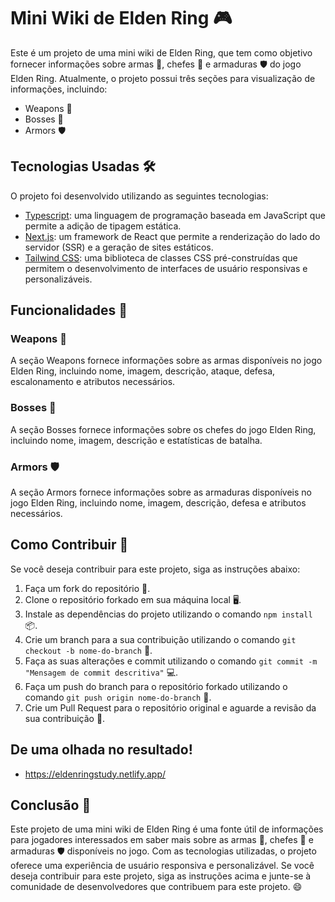 # Mini Wiki de Elden Ring 🎮

Este é um projeto de uma mini wiki de Elden Ring, que tem como objetivo fornecer informações sobre armas 🔪, chefes 👹 e armaduras 🛡️ do jogo Elden Ring. Atualmente, o projeto possui três seções para visualização de informações, incluindo:

- Weapons 🔫
- Bosses 👹
- Armors 🛡️

## Tecnologias Usadas 🛠️

O projeto foi desenvolvido utilizando as seguintes tecnologias:

- [Typescript](https://www.typescriptlang.org/): uma linguagem de programação baseada em JavaScript que permite a adição de tipagem estática.
- [Next.js](https://nextjs.org/): um framework de React que permite a renderização do lado do servidor (SSR) e a geração de sites estáticos.
- [Tailwind CSS](https://tailwindcss.com/): uma biblioteca de classes CSS pré-construídas que permitem o desenvolvimento de interfaces de usuário responsivas e personalizáveis.

## Funcionalidades 🚀

### Weapons 🔫

A seção Weapons fornece informações sobre as armas disponíveis no jogo Elden Ring, incluindo nome, imagem, descrição, ataque, defesa, escalonamento e atributos necessários.

### Bosses 👹

A seção Bosses fornece informações sobre os chefes do jogo Elden Ring, incluindo nome, imagem, descrição e estatísticas de batalha.

### Armors 🛡️

A seção Armors fornece informações sobre as armaduras disponíveis no jogo Elden Ring, incluindo nome, imagem, descrição, defesa e atributos necessários.

## Como Contribuir 🤝

Se você deseja contribuir para este projeto, siga as instruções abaixo:

1. Faça um fork do repositório 🍴.
2. Clone o repositório forkado em sua máquina local 🖥️.
3. Instale as dependências do projeto utilizando o comando `npm install` 📦.
4. Crie um branch para a sua contribuição utilizando o comando `git checkout -b nome-do-branch` 🌳.
5. Faça as suas alterações e commit utilizando o comando `git commit -m "Mensagem de commit descritiva"` 💻.
6. Faça um push do branch para o repositório forkado utilizando o comando `git push origin nome-do-branch` 🚀.
7. Crie um Pull Request para o repositório original e aguarde a revisão da sua contribuição 🙏.

## De uma olhada no resultado!

- https://eldenringstudy.netlify.app/
  

## Conclusão 🎉

Este projeto de uma mini wiki de Elden Ring é uma fonte útil de informações para jogadores interessados em saber mais sobre as armas 🔪, chefes 👹 e armaduras 🛡️ disponíveis no jogo. Com as tecnologias utilizadas, o projeto oferece uma experiência de usuário responsiva e personalizável. Se você deseja contribuir para este projeto, siga as instruções acima e junte-se à comunidade de desenvolvedores que contribuem para este projeto. 😄
